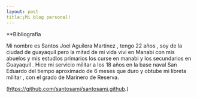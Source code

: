 ```yaml
---
layout: post
title:¡Mi blog personal!
---
```


**Bibliografia 

Mi nombre es Santos Joel Aguilera Martinez , tengo 22 años , soy de la ciudad de guayaquil pero la mitad de mi vida vivi en Manabi con mis abuelos y mis estudios primarios los  curse en  manabi y  los secundarios  en Guayaquil . Hice mi servicio militar a los 18 años  en la base naval San Eduardo del tiempo aproximado de 6 meses  que duro  y obtube mi libreta militar , con el grado de Marinero de Reserva.


(https://github.com/santosamj/santosamj.github.)
